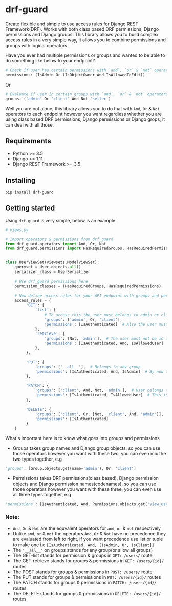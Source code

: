 # drf-guard

Create flexible and simple to use access rules for Django REST Framework(DRF). Works with both class based DRF permissions, Django permissions and Django groups. This library allows you to build complex access rules in a very simple way, it allows you to combine permissions and groups with logical operators.

Have you ever had multiple permissions or groups and wanted to be able to do something like below to your endpoint?.
```py
# Check if user has certain permissions with `and`, `or` & `not` operators
permissions: (IsAdmin Or (IsObjectOwner And IsAllowedToEdit))
```

Or

```py
# Evaluate if user in certain groups with `and`, `or` & `not` operators
groups: ('admin' Or 'client' And Not 'seller')
```

Well you are not alone, this library allows you to do that with `And`, `Or` & `Not` operators to each endpoint however you want regardless whether you are using class based DRF permissions, Django permissions or Django grops, it can deal with all those.

## Requirements
- Python >= 3.5
- Django >= 1.11
- Django REST Framework >= 3.5

## Installing
```py
pip install drf-guard
```

## Getting started
Using `drf-guard` is very simple, below is an example
```py
# views.py

# Import operators & permissions from drf_guard
from drf_guard.operators import And, Or, Not
from drf_guard.permissions import HasRequiredGroups, HasRequiredPermissions


class UserViewSet(viewsets.ModelViewSet):
    queryset = User.objects.all()
    serializer_class = UserSerializer
    
    # Use drf_guard permissions here
    permission_classes = (HasRequiredGroups, HasRequiredPermissions)
    
    # Now define access rules for your API endpoint with groups and permissions as you wish
    access_rules = {
         'GET': {
             'list': {
                 # To access this the user must belongs to admin or client group
                 'groups': ['admin', Or, 'client'],
                 'permissions': [IsAuthenticated]  # Also the user must be authenticated
             },
             'retrieve': {
                 'groups': [Not, 'admin'],  # The user must not be in admin group
                 'permissions': [IsAuthenticated, And, IsAllowedUser]  # MUst be authenticated and allowed
             },
         },

         'PUT': {
             'groups': ['__all__'],  # Belongs to any group
             'permissions': [IsAuthenticated, And, IsAdmin]  # By now this should be obvious
         },

         'PATCH': {
             'groups': ['client', And, Not, 'admin'],  # User belongs to client and not admin group
             'permissions': [IsAuthenticated, IsAllowedUser]  # This is = [IsAuthenticated, And, IsAllowedUser]
         },
         
         'DELETE': {
             'groups': ['client', Or, [Not, 'client', And, 'admin']],  # You can basically do any combination
             'permissions': [IsAuthenticated]
         }
    }
```

What's important here is to know what goes into groups and permissions
- Groups takes group names and Django group objects, so you can use those operators however you want with these two, you can even mix the two types together, e.g
```py
'groups': [Group.objects.get(name='admin'), Or, 'client']
```

- Permissions takes DRF permissions(class based), Django permission objects and Django permission names(codenames), so you can use those operators however you want with these three, you can even use all three types together, e.g
```py
'permissions': [IsAuthenticated, And, Permissions.objects.get('view_user'), Or, 'change_user']
```

### Note:
- `And`, `Or` & `Not` are the equvalent operators for `and`, `or` & `not` respectively 
- Unlike `and`, `or` & `not` the operators `And`, `Or` & `Not` have no precedence they are evaluated from left to right, if you want precedence use list or tuple to make one i.e `[IsAuthenticated, And, [IsAdmin, Or, IsClient]]`
- The `'__all__'` on groups stands for any group(or allow all groups)
- The GET-list stands for permission & groups in `GET: /users/` route
- The GET-retrieve stands for groups & permissions in `GET: /users/{id}/` routes
- The POST stands for groups & permissions in `POST: /users/` route
- The PUT stands for groups & permissions in `PUT: /users/{id}/` routes
- The PATCH stands for groups & permissions in `PATCH: /users/{id}/` routes
- The DELETE stands for groups & permissions in `DELETE: /users/{id}/` routes
